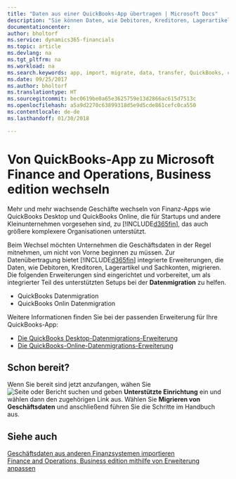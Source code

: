 ```yaml
---
title: "Daten aus einer QuickBooks-App übertragen | Microsoft Docs"
description: "Sie können Daten, wie Debitoren, Kreditoren, Lagerartikel und Sachkonten aus QuickBooks-Apps auf Finance and Operations, Business edition migrieren."
documentationcenter: 
author: bholtorf
ms.service: dynamics365-financials
ms.topic: article
ms.devlang: na
ms.tgt_pltfrm: na
ms.workload: na
ms.search.keywords: app, import, migrate, data, transfer, QuickBooks, customize
ms.date: 09/25/2017
ms.author: bholtorf
ms.translationtype: HT
ms.sourcegitcommit: bec0619be0a65e3625759e13d2866ac615d7513c
ms.openlocfilehash: a5a9d2270c63899318d5e9d5cde861cefc0ca550
ms.contentlocale: de-de
ms.lasthandoff: 01/30/2018

---
```



# <a name="changing-from-a-quickbooks-app-to-microsoft-finance-and-operations-business-edition"></a>Von QuickBooks-App zu Microsoft Finance and Operations, Business edition wechseln
Mehr und mehr wachsende Geschäfte wechseln von Finanz-Apps wie QuickBooks Desktop und QuickBooks Online, die für Startups und andere Kleinunternehmen vorgesehen sind, zu [!INCLUDE[d365fin](includes/d365fin_md.md)], das auch größere komplexere Organisationen unterstützt. 

Beim Wechsel möchten Unternehmen die Geschäftsdaten in der Regel mitnehmen, um nicht von Vorne beginnen zu müssen. Zur Datenübertragung bietet [!INCLUDE[d365fin](includes/d365fin_md.md)] integrierte Erweiterungen, die Daten, wie Debitoren, Kreditoren, Lagerartikel und Sachkonten, migrieren. Die folgenden Erweiterungen sind eingerichtet und vorbereitet, um als integrierter Teil des unterstützten Setups bei der **Datenmigration** zu helfen.

* QuickBooks Datenmigration 
* QuickBooks Onlin Datenmigration

Weitere Informationen finden Sie bei der passenden Erweiterung für Ihre QuickBooks-App:   

* [Die QuickBooks Desktop-Datenmigrations-Erweiterung](ui-extensions-quickbooks-data-migration.md)
* [Die QuickBooks-Online-Datenmigrations-Erweiterung](ui-extensions-quickbooks-online-data-migration.md)

## <a name="ready-now"></a>Schon bereit?
Wenn Sie bereit sind jetzt anzufangen, wähen Sie ![Seite oder Bericht suchen](media/ui-search/search_small.png "Seiten- oder Berichtssymbol suchen") und geben **Unterstützte Einrichtung** ein und wählen dann den zugehörigen Link aus. Wählen Sie **Migrieren von Geschäftsdaten** und anschließend führen Sie die Schritte im Handbuch aus.

## <a name="see-also"></a>Siehe auch
[Geschäftsdaten aus anderen Finanzsystemen importieren](upload-data.md)  
[Finance and Operations, Business edition  mithilfe von Erweiterung anpassen](ui-extensions.md)   

